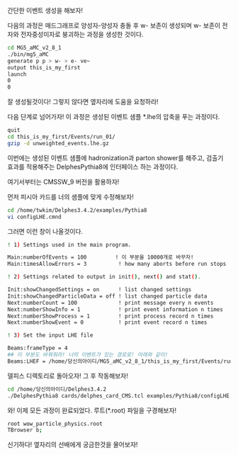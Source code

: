 간단한 이벤트 생성을 해보자!

다음의 과정은 매드그래프로 양성자-양성자 충돌 후 w- 보존이 생성되며 w- 보존이 전자와 전자중성미자로 붕괴하는 과정을 생성한 것이다.

```bash
cd MG5_aMC_v2_8_1
./bin/mg5_aMC
generate p p > w- > e- ve~
output this_is_my_first
launch
0
0
```

잘 생성될것이다! 그렇지 않다면 옆자리에 도움을 요청하라!

다음 단계로 넘어가자! 이 과정은 생성된 이벤트 샘플 *.lhe의 압축을 푸는 과정이다.

```bash
quit
cd this_is_my_first/Events/run_01/
gzip -d unweighted_events.lhe.gz
```

이번에는 생성된 이벤트 샘플에 hadronization과 parton shower를 해주고, 검출기 효과를 적용해주는 DelphesPythia8에 인터페이스 하는 과정이다.

여기서부터는 CMSSW_9 버전을 활용하자!

먼저 피시아 카드를 너의 샘플에 맞게 수정해보자!
```bash
cd /home/twkim/Delphes3.4.2/examples/Pythia8
vi configLHE.cmnd
```

그러면 이런 창이 나올것이다.

```bash
! 1) Settings used in the main program.

Main:numberOfEvents = 100         ! 이 부분을 10000개로 바꾸자!
Main:timesAllowErrors = 3          ! how many aborts before run stops

! 2) Settings related to output in init(), next() and stat().

Init:showChangedSettings = on      ! list changed settings
Init:showChangedParticleData = off ! list changed particle data
Next:numberCount = 100             ! print message every n events
Next:numberShowInfo = 1            ! print event information n times
Next:numberShowProcess = 1         ! print process record n times
Next:numberShowEvent = 0           ! print event record n times

! 3) Set the input LHE file

Beams:frameType = 4
## 이 부분도 바꿔줘라! 너의 이벤트가 있는 경로로! 아래와 같이!
Beams:LHEF = /home/당신의아이디/MG5_aMC_v2_8_1/this_is_my_first/Events/run_01/unweighted_events.lhe
```

델피스 디렉토리로 돌아오자! 그 후 작동해보자!

```bash
cd /home/당신의아이디/Delphes3.4.2
./DelphesPythia8 cards/delphes_card_CMS.tcl examples/Pythia8/configLHE.cmnd wow_particle_physics.root
```

와! 이제 모든 과정이 완료되었다. 루트(*.root) 파일을 구경해보자!

```bash
root wow_particle_physics.root
TBrowser b;
```

신기하다! 옆자리의 선배에게 궁금한것을 물어보자!
